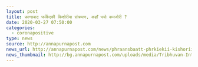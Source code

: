 ```yaml
---
layout: post
title: फ्रान्सबाट फर्किएकी किशोरीमा संक्रमण, कहाँ भयो कमजोरी ?
date: 2020-03-27 07:50:00
categories:
  - coronapositive
type: news
source: http://annapurnapost.com
news_url: http://annapurnapost.com/news/phraansbaatt-phrkiekii-kishoriimaa-snkrmnn-khaan-bhyo-kmjorii-151118
news_thumbnail: http://bg.annapurnapost.com/uploads/media/Tribhuvan-International-Airport-TIA_20200323062432.jpg
---
```

